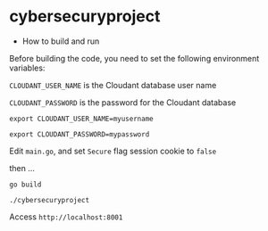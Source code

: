 # cybersecuryproject

- How to build and run

Before building the code, you need to set the following environment variables:

`CLOUDANT_USER_NAME` is the Cloudant database user name

`CLOUDANT_PASSWORD` is the password for the Cloudant database

`export CLOUDANT_USER_NAME=myusername`

`export CLOUDANT_PASSWORD=mypassword`

Edit `main.go`, and set `Secure` flag session cookie to `false`

then ...

 `go build`

 `./cybersecuryproject`

Access `http://localhost:8001`
